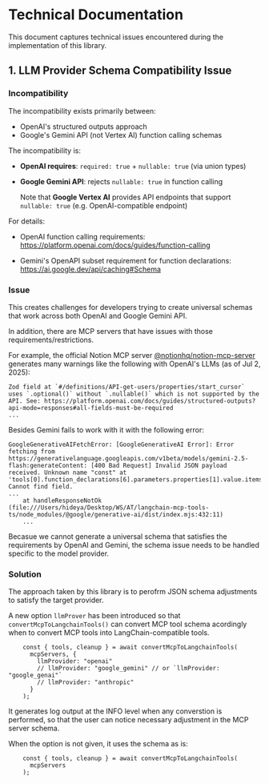 # Technical Documentation

This document captures technical issues encountered during the implementation of this library.

## 1. LLM Provider Schema Compatibility Issue

### Incompatibility

The incompatibility exists primarily between:
- OpenAI's structured outputs approach
- Google's Gemini API (not Vertex AI) function calling schemas

The incompatibility is:
- **OpenAI requires**: `required: true` + `nullable: true` (via union types)
- **Google Gemini API**: rejects `nullable: true` in function calling

  Note that **Google Vertex AI** provides API endpoints that support `nullable: true` (e.g. OpenAI-compatible endpoint) 

For details:
- OpenAI function calling requirements:
  https://platform.openai.com/docs/guides/function-calling

- Gemini's OpenAPI subset requirement for function declarations:
  https://ai.google.dev/api/caching#Schema

### Issue

This creates challenges for developers trying to create universal schemas
that work across both OpenAI and Google Gemini API.

In addition, there are MCP servers that have issues with those requirements/restrictions.

For example, the official Notion MCP server
[@notionhq/notion-mcp-server](https://www.npmjs.com/package/@notionhq/notion-mcp-server)
generates many warnings like the following with OpenAI's LLMs (as of Jul 2, 2025):

```
Zod field at `#/definitions/API-get-users/properties/start_cursor` uses `.optional()` without `.nullable()` which is not supported by the API. See: https://platform.openai.com/docs/guides/structured-outputs?api-mode=responses#all-fields-must-be-required
...
```

Besides Gemini fails to work with it with the following error:

```
GoogleGenerativeAIFetchError: [GoogleGenerativeAI Error]: Error fetching from https://generativelanguage.googleapis.com/v1beta/models/gemini-2.5-flash:generateContent: [400 Bad Request] Invalid JSON payload received. Unknown name "const" at 'tools[0].function_declarations[6].parameters.properties[1].value.items.properties[0].value.properties[0].value.items.properties[1].value': Cannot find field.
...
    at handleResponseNotOk (file:///Users/hideya/Desktop/WS/AT/langchain-mcp-tools-ts/node_modules/@google/generative-ai/dist/index.mjs:432:11)
    ...
```

Becasue we cannot generate a universal schema that satisfies the requirements by OpenAI and Gemini,
the schema issue needs to be handled specific to the model provider.

### Solution

The approach taken by this library is to perofrm JSON schema adjustments to satisfy the target provider.

A new option `llmProver` has been introduced so that `convertMcpToLangchainTools()` can convert
MCP tool schema acordingly when to convert MCP tools into LangChain-compatible tools.

```
    const { tools, cleanup } = await convertMcpToLangchainTools(
      mcpServers, {
        llmProvider: "openai"
        // llmProvider: "google_gemini" // or `llmProvider: "google_genai"`
        // llmProvider: "anthropic"
      }
    );
```

It generates log output at the INFO level when any converstion is performed,
so that the user can notice necessary adjustment in the MCP server schema.

When the option is not given, it uses the schema as is:

```
    const { tools, cleanup } = await convertMcpToLangchainTools(
      mcpServers
    );
```
